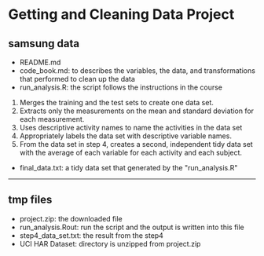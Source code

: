 # Getting and Cleaning Data Project
## samsung data

+ README.md
+ code_book.md: to describes the variables, the data, and transformations
that performed to clean up the data
+ run_analysis.R: the script follows the instructions in the course
 1. Merges the training and the test sets to create one data set.
 2. Extracts only the measurements on the mean and standard deviation
for each measurement.
 3. Uses descriptive activity names to name the activities in the data set
 4. Appropriately labels the data set with descriptive variable names.
 5. From the data set in step 4, creates a second, independent tidy data set
with the average of each variable for each activity and each subject.
+ final_data.txt: a tidy data set that generated by the "run_analysis.R"

***
## tmp files
+ project.zip: the downloaded file
+ run_analysis.Rout: run the script and the output is written into this file
+ step4_data_set.txt: the result from the step4
+ UCI HAR Dataset: directory is unzipped from project.zip 
